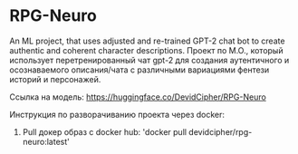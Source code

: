 # RPG-Neuro
An ML project, that uses adjusted and re-trained GPT-2 chat bot to create authentic and coherent character descriptions.
Проект по М.О., который использует перетренированный чат gpt-2 для создания аутентичного и осознаваемого описания/чата с различными вариациями фентези историй и персонажей.

Ссылка на модель: https://huggingface.co/DevidCipher/RPG-Neuro

Инструкция по разворачиванию проекта через docker:
1) Pull докер образ с docker hub:
'docker pull devidcipher/rpg-neuro:latest'
